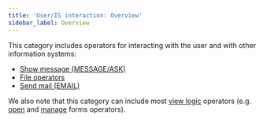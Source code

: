 ```yaml
---
title: 'User/IS interaction: Overview'
sidebar_label: Overview
---
```


This category includes operators for interacting with the user and with other information systems:

-   [Show message (MESSAGE/ASK)](Show_message_MESSAGE_ASK_.md)
-   [File operators](File_operators.md)
-   [Send mail (EMAIL)](Send_mail_EMAIL_.md)

We also note that this category can include most [view logic](View_logic.md) operators (e.g. [open](Open_form.md) and [manage](Form_operators.md) forms operators).
